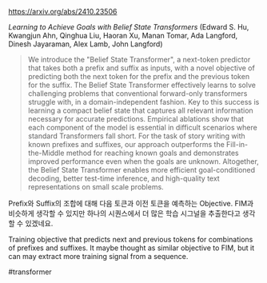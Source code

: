 https://arxiv.org/abs/2410.23506

*Learning to Achieve Goals with Belief State Transformers* (Edward S. Hu, Kwangjun Ahn, Qinghua Liu, Haoran Xu, Manan Tomar, Ada Langford, Dinesh Jayaraman, Alex Lamb, John Langford)

> We introduce the "Belief State Transformer", a next-token predictor that takes both a prefix and suffix as inputs, with a novel objective of predicting both the next token for the prefix and the previous token for the suffix. The Belief State Transformer effectively learns to solve challenging problems that conventional forward-only transformers struggle with, in a domain-independent fashion. Key to this success is learning a compact belief state that captures all relevant information necessary for accurate predictions. Empirical ablations show that each component of the model is essential in difficult scenarios where standard Transformers fall short. For the task of story writing with known prefixes and suffixes, our approach outperforms the Fill-in-the-Middle method for reaching known goals and demonstrates improved performance even when the goals are unknown. Altogether, the Belief State Transformer enables more efficient goal-conditioned decoding, better test-time inference, and high-quality text representations on small scale problems.

Prefix와 Suffix의 조합에 대해 다음 토큰과 이전 토큰을 예측하는 Objective. FIM과 비슷하게 생각할 수 있지만 하나의 시퀀스에서 더 많은 학습 시그널을 추출한다고 생각할 수 있겠네요.

<english>
Training objective that predicts next and previous tokens for combinations of prefixes and suffixes. It maybe thought as similar objective to FIM, but it can may extract more training signal from a sequence.
</english>

#transformer 